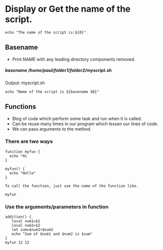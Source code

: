 # Display or Get the name of the script.

```
echo "The name of the script is:${0}"
```
## Basename
* Print NAME with any leading directory components removed.

##### basename /home/paul/folder1/folder2/myscript.sh
Output: myscript.sh
```
echo "Name of the script is ${basename $0}"
```

## Functions
* Blog of code which perform some task and run when it is called.
* Can be reuse many times in our program which lessen our lines of code.
* We can pass arguments to the method.

### There are two ways
```
function myfun {
  echo "Hi
}

myfun() {
  echo "Hello"
}

To call the function, just use the name of the function like.

myfun
```
### Use the arguments/parameters in function
```
addition() {
   local num1=$1
   local num2=$2
   let sum=$num1+$num2
   echo "Sum of $num1 and $num2 is $sum"
}
myfun 12 13
```
